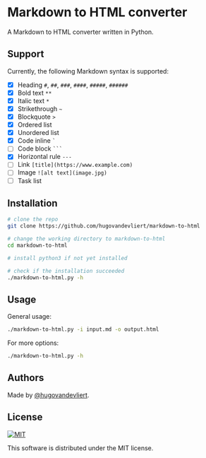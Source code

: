 # Markdown to HTML converter

A Markdown to HTML converter written in Python.

## Support

Currently, the following Markdown syntax is supported:

- [x] Heading `#`, `##`, `###`, `####`, `#####`, `######`
- [x] Bold text `**`
- [x] Italic text `*`
- [x] Strikethrough `~`
- [x] Blockquote `>`
- [x] Ordered list
- [x] Unordered list
- [x] Code inline ``` ` ```
- [ ] Code block ` ``` `
- [x] Horizontal rule `---`
- [ ] Link `[title](https://www.example.com)`
- [ ] Image `![alt text](image.jpg)`
- [ ] Task list

## Installation

```bash
# clone the repo
git clone https://github.com/hugovandevliert/markdown-to-html

# change the working directory to markdown-to-html
cd markdown-to-html

# install python3 if not yet installed

# check if the installation succeeded
./markdown-to-html.py -h
```

## Usage

General usage:

```bash
./markdown-to-html.py -i input.md -o output.html
```

For more options:

```bash
./markdown-to-html.py -h
```

## Authors

Made by [@hugovandevliert](https://github.com/hugovandevliert).

## License

[![MIT](https://img.shields.io/cocoapods/l/AFNetworking.svg?style=style&label=License&maxAge=2592000)](LICENSE)

This software is distributed under the MIT license.
